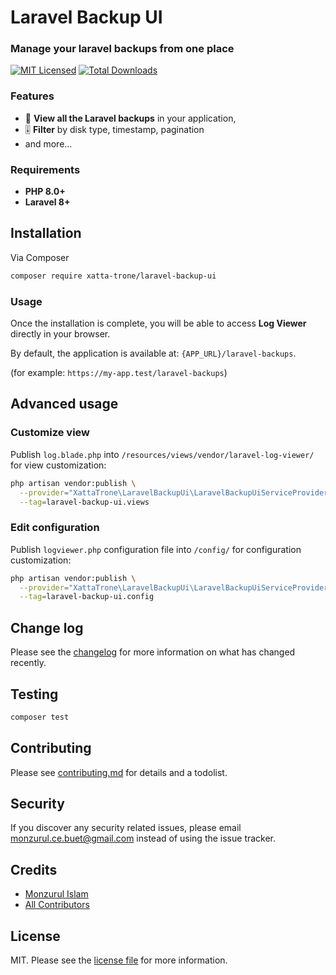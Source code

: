 # Laravel Backup UI

### Manage your laravel backups from one place

[![MIT Licensed](https://img.shields.io/badge/license-MIT-brightgreen.svg?style=flat-square)](LICENSE.md)
[![Total Downloads](https://img.shields.io/packagist/dt/xatta-trone/laravel-backup-ui.svg?style=flat-square)](https://packagist.org/packages/xatta-trone/laravel-backup-ui)


### Features

- 📂 **View all the Laravel backups** in your application,
- 🎚 **Filter** by disk type, timestamp, pagination
- and more...


### Requirements

- **PHP 8.0+**
- **Laravel 8+**

## Installation

Via Composer

```bash
composer require xatta-trone/laravel-backup-ui
```

### Usage

Once the installation is complete, you will be able to access **Log Viewer** directly in your browser.

By default, the application is available at: `{APP_URL}/laravel-backups`.

(for example: `https://my-app.test/laravel-backups`)

## Advanced usage
### Customize view
Publish `log.blade.php` into `/resources/views/vendor/laravel-log-viewer/` for view customization:

```bash
php artisan vendor:publish \
  --provider="XattaTrone\LaravelBackupUi\LaravelBackupUiServiceProvider" \
  --tag=laravel-backup-ui.views
``` 

### Edit configuration
Publish `logviewer.php` configuration file into `/config/` for configuration customization:

```bash
php artisan vendor:publish \
  --provider="XattaTrone\LaravelBackupUi\LaravelBackupUiServiceProvider" \
  --tag=laravel-backup-ui.config
``` 

## Change log

Please see the [changelog](changelog.md) for more information on what has changed recently.

## Testing

```bash
composer test
```

## Contributing

Please see [contributing.md](contributing.md) for details and a todolist.

## Security

If you discover any security related issues, please email monzurul.ce.buet@gmail.com instead of using the issue tracker.

## Credits

- [Monzurul Islam][link-author]
- [All Contributors][link-contributors]

## License

MIT. Please see the [license file](license.md) for more information.

[ico-version]: https://img.shields.io/packagist/v/xatta-trone/laravel-backup-ui.svg?style=flat-square
[ico-downloads]: https://img.shields.io/packagist/dt/xatta-trone/laravel-backup-ui.svg?style=flat-square
[ico-travis]: https://img.shields.io/travis/xatta-trone/laravel-backup-ui/master.svg?style=flat-square
[ico-styleci]: https://styleci.io/repos/12345678/shield

[link-packagist]: https://packagist.org/packages/xatta-trone/laravel-backup-ui
[link-downloads]: https://packagist.org/packages/xatta-trone/laravel-backup-ui
[link-travis]: https://travis-ci.org/xatta-trone/laravel-backup-ui
[link-author]: https://github.com/xatta-trone
[link-contributors]: ../../contributors
